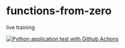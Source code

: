 # functions-from-zero
live training

[![Python application test with Github Actions](https://github.com/mnbrshd/functions-from-zero/actions/workflows/main.yml/badge.svg)](https://github.com/mnbrshd/functions-from-zero/actions/workflows/main.yml)
